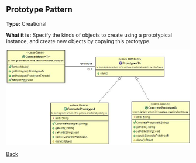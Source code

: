 ## Prototype Pattern

**Type:** Creational

**What it is:**
Specify the kinds of objects to create using a prototypical instance, and create new objects by copying this prototype.

![Prototype Pattern](./Prototype%20Patterns.jpg)

[Back](/)